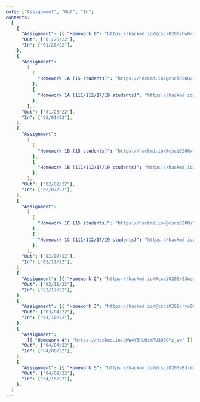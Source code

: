 ```yaml
---
cols: ["Assignment", "Out", "In"]
contents:
  [
    {
      "Assignment": [{ "Homework 0": "https://hackmd.io/@csci0200/hw0-spr22" }],
      "Out": ["01/26/22"],
      "In": ["01/28/22"],
    },
    {
      "Assignment":
        [
          {
            "Homework 1A (15 students)": "https://hackmd.io/@csci0200/SJS72KCju",
          },
          {
            "Homework 1A (111/112/17/19 students)": "https://hackmd.io/@csci0200/B1fdCtcpu",
          },
        ],
      "Out": ["01/28/22"],
      "In": ["02/01/22"],
    },
    {
      "Assignment":
        [
          {
            "Homework 1B (15 students)": "https://hackmd.io/@csci0200/HJ7f4h-kt",
          },
          {
            "Homework 1B (111/112/17/19 students)": "https://hackmd.io/@csci0200/B1FAA_JkF",
          },
        ],
      "Out": ["02/02/22"],
      "In": ["02/07/22"],
    },
    {
      "Assignment":
        [
          {
            "Homework 1C (15 students)": "https://hackmd.io/@csci0200/Skr6imjTO",
          },
          {
            "Homework 1C (111/112/17/19 students)": "https://hackmd.io/@csci0200/H11bU_5Tu",
          },
        ],
      "Out": ["02/07/22"],
      "In": ["02/11/22"],
    },
    {
      "Assignment": [{ "Homework 2": "https://hackmd.io/@csci0200/SJwssCKpF" }],
      "Out": ["02/11/22"],
      "In": ["02/17/22"],
    },
    {
      "Assignment": [{ "Homework 3": "https://hackmd.io/@csci0200/ryoQh_D3O" }],
      "Out": ["03/04/22"],
      "In": ["03/10/22"],
    },
    {
      "Assignment":
        [{ "Homework 4": "https://hackmd.io/qWW4Y5HLRimRU3USGYz_vw" }],
      "Out": ["04/04/22"],
      "In": ["04/08/22"],
    },
    {
      "Assignment": [{ "Homework 5": "https://hackmd.io/@csci0200/BJ-eZNyEc" }],
      "Out": ["04/09/22"],
      "In": ["04/15/22"],
    },
  ]
---
```

